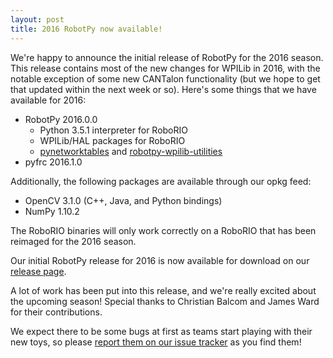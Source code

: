 ```yaml
---
layout: post
title: 2016 RobotPy now available!
---
```


We're happy to announce the initial release of RobotPy for the 2016 season. This release contains most of the new changes for WPILib in 2016, with the notable exception of some new CANTalon functionality (but we hope to get that updated within the next week or so). Here's some things that we have available for 2016:

* RobotPy 2016.0.0
	* Python 3.5.1 interpreter for RoboRIO
	* WPILib/HAL packages for RoboRIO
	* [pynetworktables](https://github.com/robotpy/pynetworktables) and [robotpy-wpilib-utilities](https://github.com/robotpy/robotpy-wpilib-utilities)
* pyfrc 2016.1.0

Additionally, the following packages are available through our opkg feed:

* OpenCV 3.1.0 (C++, Java, and Python bindings)
* NumPy 1.10.2

The RoboRIO binaries will only work correctly on a RoboRIO that has been reimaged for the 2016 season.

Our initial RobotPy release for 2016 is now available for download on our [release page](https://github.com/robotpy/robotpy-wpilib/releases).

A lot of work has been put into this release, and we're really excited about the upcoming season! Special thanks to Christian Balcom and James Ward for their contributions.

We expect there to be some bugs at first as teams start playing with their new toys, so please [report them on our issue tracker](https://github.com/robotpy/robotpy-wpilib/issues) as you find them!
